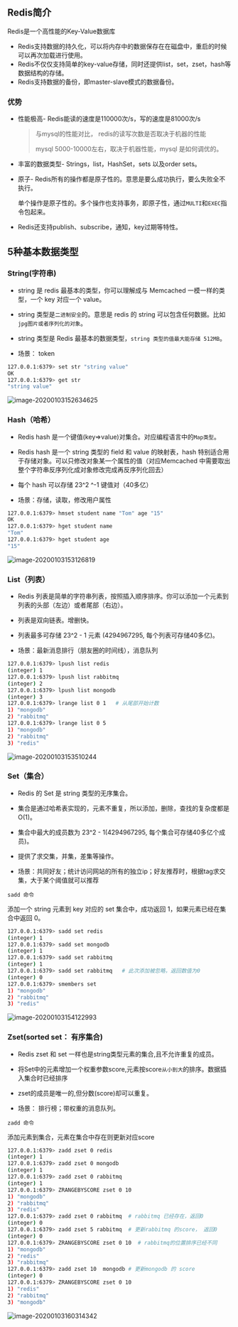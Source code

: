 ## Redis简介

Redis是一个高性能的Key-Value数据库

- Redis支持数据的持久化，可以将内存中的数据保存在在磁盘中，重启的时候可以再次加载进行使用。
- Redis不仅仅支持简单的key-value存储，同时还提供list，set，zset，hash等数据结构的存储。
- Redis支持数据的备份，即master-slave模式的数据备份。

### 优势

- 性能极高- Redis能读的速度是110000次/s，写的速度是81000次/s

  > 与mysql的性能对比， redis的读写次数是否取决于机器的性能
  >
  > mysql 5000-10000左右，取决于机器性能，mysql 是如何调优的。

- 丰富的数据类型- Strings，list，HashSet，sets 以及order sets。

- 原子- Redis所有的操作都是原子性的。意思是要么成功执行，要么失败全不执行。

  单个操作是原子性的。多个操作也支持事务，即原子性，通过`MULTI`和`EXEC`指令包起来。

- Redis还支持publish、subscribe，通知，key过期等特性。



## 5种基本数据类型

### String(字符串)

- string 是 redis 最基本的类型，你可以理解成与 Memcached 一模一样的类型，一个 key 对应一个 value。

- string 类型是`二进制安全`的。意思是 redis 的 string 可以包含任何数据。比如`jpg图片或者序列化的对象`。

- string 类型是 Redis 最基本的数据类型，`string 类型的值最大能存储 512MB`。

- 场景： token

```sh
127.0.0.1:6379> set str "string value"
OK
127.0.0.1:6379> get str
"string value"
```

![image-20200103152634625](/Users/bytedance/Documents/JavaNote/GoNote/immoc/img/image-20200103152634625.png)

### Hash（哈希）

- Redis hash 是一个键值(key=>value)对集合。对应编程语言中的`Map类型`。

- Redis hash 是一个 string 类型的 field 和 value 的映射表，hash 特别适合用于存储对象。可以只修改对象某一个属性的值（对应Memcached 中需要取出整个字符串反序列化成对象修改完成再反序列化回去）
- 每个 hash 可以存储 23^2 ^-1 键值对（40多亿）

- 场景：存储，读取，修改用户属性

```sh
127.0.0.1:6379> hmset student name "Tom" age "15"
OK
127.0.0.1:6379> hget student name
"Tom"
127.0.0.1:6379> hget student age
"15"
```

![image-20200103153126819](/Users/bytedance/Documents/JavaNote/GoNote/immoc/img/image-20200103153126819.png)



### List（列表）

- Redis 列表是简单的字符串列表，按照插入顺序排序。你可以添加一个元素到列表的头部（左边）或者尾部（右边）。

- 列表是双向链表。增删快。

- 列表最多可存储 23^2 - 1 元素 (4294967295, 每个列表可存储40多亿)。
- 场景：最新消息排行（朋友圈的时间线），消息队列

```sh
127.0.0.1:6379> lpush list redis
(integer) 1
127.0.0.1:6379> lpush list rabbitmq
(integer) 2
127.0.0.1:6379> lpush list mongodb
(integer) 3
127.0.0.1:6379> lrange list 0 1   # 从尾部开始计数
1) "mongodb"
2) "rabbitmq"
127.0.0.1:6379> lrange list 0 5
1) "mongodb"
2) "rabbitmq"
3) "redis"
```



![image-20200103153510244](/Users/bytedance/Documents/JavaNote/GoNote/immoc/img/image-20200103153510244.png)



### Set（集合）

- Redis 的 Set 是 string 类型的无序集合。

- 集合是通过哈希表实现的，元素不重复，所以添加，删除，查找的复杂度都是 O(1)。

- 集合中最大的成员数为 23^2 - 1(4294967295, 每个集合可存储40多亿个成员)。
- 提供了求交集，并集，差集等操作。
- 场景：共同好友；统计访问网站的所有的独立ip；好友推荐时，根据tag求交集，大于某个阈值就可以推荐

`sadd 命令`

添加一个 string 元素到 key 对应的 set 集合中，成功返回 1，如果元素已经在集合中返回 0。

```sh
127.0.0.1:6379> sadd set redis
(integer) 1
127.0.0.1:6379> sadd set mongodb
(integer) 1
127.0.0.1:6379> sadd set rabbitmq
(integer) 1
127.0.0.1:6379> sadd set rabbitmq   # 此次添加被忽略，返回数值为0
(integer) 0
127.0.0.1:6379> smembers set
1) "mongodb"
2) "rabbitmq"
3) "redis"
```

![image-20200103154122993](/Users/bytedance/Documents/JavaNote/GoNote/immoc/img/image-20200103154122993.png)

### Zset(sorted set： 有序集合)

- Redis zset 和 set 一样也是string类型元素的集合,且不允许重复的成员。

- 将Set中的元素增加一个权重参数score,元素按score`从小到大`的排序。数据插入集合时已经排序

- zset的成员是唯一的,但分数(score)却可以重复。
- 场景： 排行榜；带权重的消息队列。

`zadd 命令`

添加元素到集合，元素在集合中存在则更新对应score

```sh
127.0.0.1:6379> zadd zset 0 redis
(integer) 1
127.0.0.1:6379> zadd zset 0 mongodb
(integer) 1
127.0.0.1:6379> zadd zset 0 rabbitmq
(integer) 1
127.0.0.1:6379> ZRANGEBYSCORE zset 0 10
1) "mongodb"
2) "rabbitmq"
3) "redis"
127.0.0.1:6379> zadd zset 0 rabbitmq  # rabbitmq 已经存在，返回0
(integer) 0
127.0.0.1:6379> zadd zset 5 rabbitmq  # 更新rabbitmq 的score， 返回0
(integer) 0
127.0.0.1:6379> ZRANGEBYSCORE zset 0 10  # rabbitmq的位置排序已经不同
1) "mongodb"
2) "redis"
3) "rabbitmq"
127.0.0.1:6379> zadd zset 10  mongodb # 更新mongodb 的 score
(integer) 0
127.0.0.1:6379> ZRANGEBYSCORE zset 0 10
1) "redis"
2) "rabbitmq"
3) "mongodb"
```

![image-20200103160314342](/Users/bytedance/Documents/JavaNote/GoNote/immoc/img/image-20200103160314342.png)